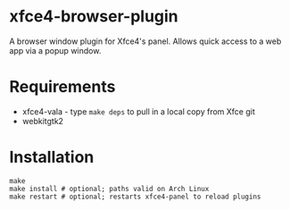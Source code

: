 xfce4-browser-plugin
====================

A browser window plugin for Xfce4's panel. Allows quick access to a web app via a popup window.

Requirements
============

* xfce4-vala - type `make deps` to pull in a local copy from Xfce git
* webkitgtk2

Installation
============

    make
    make install # optional; paths valid on Arch Linux
    make restart # optional; restarts xfce4-panel to reload plugins
